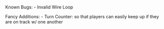 Known Bugs:
    - Invalid Wire Loop

Fancy Additions:
    - Turn Counter: so that players can easily keep up if they are on track w/ one another